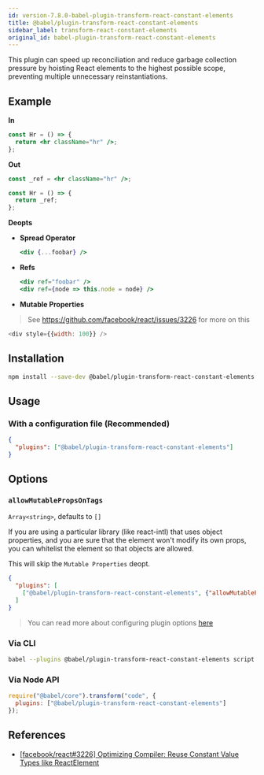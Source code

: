 ```yaml
---
id: version-7.8.0-babel-plugin-transform-react-constant-elements
title: @babel/plugin-transform-react-constant-elements
sidebar_label: transform-react-constant-elements
original_id: babel-plugin-transform-react-constant-elements
---
```


This plugin can speed up reconciliation and reduce garbage collection pressure by hoisting
React elements to the highest possible scope, preventing multiple unnecessary reinstantiations.

## Example

**In**

```jsx
const Hr = () => {
  return <hr className="hr" />;
};
```

**Out**

```jsx
const _ref = <hr className="hr" />;

const Hr = () => {
  return _ref;
};
```

**Deopts**

- **Spread Operator**

  ```jsx
  <div {...foobar} />
  ```

- **Refs**

  ```jsx
  <div ref="foobar" />
  <div ref={node => this.node = node} />
  ```

- **Mutable Properties**

> See https://github.com/facebook/react/issues/3226 for more on this

  ```js
  <div style={{width: 100}} />
  ```

## Installation

```sh
npm install --save-dev @babel/plugin-transform-react-constant-elements
```

## Usage

### With a configuration file (Recommended)

```json
{
  "plugins": ["@babel/plugin-transform-react-constant-elements"]
}
```

## Options

### `allowMutablePropsOnTags`

`Array<string>`, defaults to `[]`

If you are using a particular library (like react-intl) that uses object properties, and you are sure
that the element won't modify its own props, you can whitelist the element so that objects are allowed.

This will skip the `Mutable Properties` deopt.

```json
{
  "plugins": [
    ["@babel/plugin-transform-react-constant-elements", {"allowMutablePropsOnTags": ["FormattedMessage"]}],
  ]
}

```

> You can read more about configuring plugin options [here](https://babeljs.io/docs/en/plugins#plugin-options)

### Via CLI

```sh
babel --plugins @babel/plugin-transform-react-constant-elements script.js
```

### Via Node API

```javascript
require("@babel/core").transform("code", {
  plugins: ["@babel/plugin-transform-react-constant-elements"]
});
```

## References

* [[facebook/react#3226] Optimizing Compiler: Reuse Constant Value Types like ReactElement](https://github.com/facebook/react/issues/3226)

